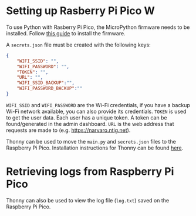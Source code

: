 # Setting up Rasberry Pi Pico W

To use Python with Rasberry Pi Pico, the MicroPython firmware needs to be installed. Follow [this guide](https://www.raspberrypi.com/documentation/microcontrollers/micropython.html#drag-and-drop-micropython) to install the firmware.

A `secrets.json` file must be created with the following keys:
```json
{
    "WIFI_SSID": "",
    "WIFI_PASSWORD": "",
    "TOKEN": "",
    "URL": "",
    "WIFI_SSID_BACKUP":"",
    "WIFI_PASSWORD_BACKUP":""
}
```
`WIFI_SSID` and `WIFI_PASSWORD` are the Wi-Fi credentials, if you have a backup Wi-Fi network available, you can also provide its credentials. `TOKEN` is used to get the user data. Each user has a unique token. A token can be found/generated in the admin dashboard. `URL` is the web address that requests are made to (e.g. https://narvaro.ntig.net).

Thonny can be used to move the `main.py` and `secrets.json` files to the Raspberry Pi Pico. Installation instructions for Thonny can be found [here](https://projects.raspberrypi.org/en/projects/getting-started-with-the-pico/2).

# Retrieving logs from Raspberry Pi Pico

Thonny can also be used to view the log file (`log.txt`) saved on the Raspberry Pi Pico.
